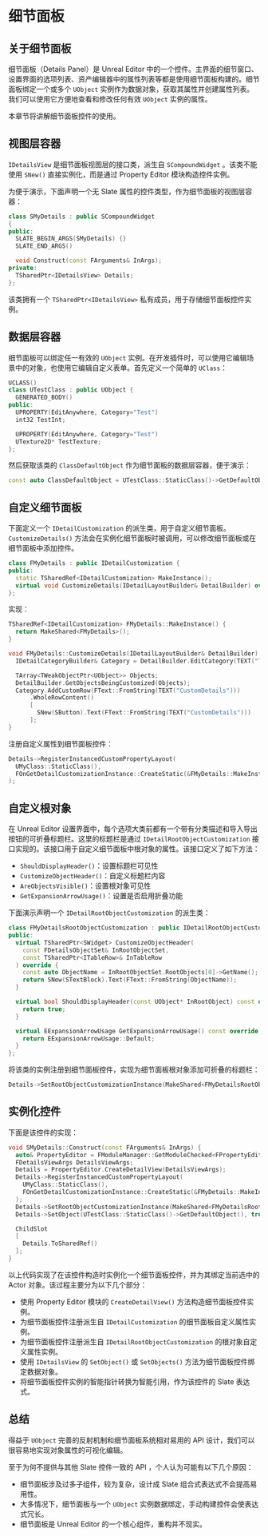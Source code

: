 # 细节面板

## 关于细节面板

细节面板（Details Panel）是 Unreal Editor 中的一个控件。主界面的细节窗口、设置界面的选项列表、资产编辑器中的属性列表等都是使用细节面板构建的。细节面板绑定一个或多个 `UObject` 实例作为数据对象，获取其属性并创建属性列表。我们可以使用它方便地查看和修改任何有效 `UObject` 实例的属性。

本章节将讲解细节面板控件的使用。

## 视图层容器

`IDetailsView` 是细节面板视图层的接口类，派生自 `SCompoundWidget` 。该类不能使用 `SNew()` 直接实例化，而是通过 Property Editor 模块构造控件实例。

为便于演示，下面声明一个无 Slate 属性的控件类型，作为细节面板的视图层容器：

```cpp
class SMyDetails : public SCompoundWidget
{
public:
  SLATE_BEGIN_ARGS(SMyDetails) {}
  SLATE_END_ARGS()

  void Construct(const FArguments& InArgs);
private:
  TSharedPtr<IDetailsView> Details;
};
```

该类拥有一个 `TSharedPtr<IDetailsView>` 私有成员，用于存储细节面板控件实例。

## 数据层容器

细节面板可以绑定任一有效的 `UObject` 实例。在开发插件时，可以使用它编辑场景中的对象，也使用它编辑自定义表单。首先定义一个简单的 `UClass`：

```cpp
UCLASS()
class UTestClass : public UObject {
  GENERATED_BODY()
public:
  UPROPERTY(EditAnywhere, Category="Test")
  int32 TestInt;

  UPROPERTY(EditAnywhere, Category="Test")
  UTexture2D* TestTexture;
};
```

然后获取该类的 `ClassDefaultObject` 作为细节面板的数据层容器，便于演示：

```cpp
const auto ClassDefaultObject = UTestClass::StaticClass()->GetDefaultObject(true);
```

## 自定义细节面板

下面定义一个 `IDetailCustomization` 的派生类，用于自定义细节面板。`CustomizeDetails()` 方法会在实例化细节面板时被调用，可以修改细节面板或在细节面板中添加控件。

```cpp
class FMyDetails : public IDetailCustomization {
public:
  static TSharedRef<IDetailCustomization> MakeInstance();
  virtual void CustomizeDetails(IDetailLayoutBuilder& DetailBuilder) override;
};
```

实现：

```cpp
TSharedRef<IDetailCustomization> FMyDetails::MakeInstance() {
  return MakeShared<FMyDetails>();
}

void FMyDetails::CustomizeDetails(IDetailLayoutBuilder& DetailBuilder) {
  IDetailCategoryBuilder& Category = DetailBuilder.EditCategory(TEXT("Test"));

  TArray<TWeakObjectPtr<UObject>> Objects;
  DetailBuilder.GetObjectsBeingCustomized(Objects);
  Category.AddCustomRow(FText::FromString(TEXT("CustomDetails")))
      .WholeRowContent()
      [
        SNew(SButton).Text(FText::FromString(TEXT("CustomDetails")))
      ];
}
```

注册自定义属性到细节面板控件：

```cpp
Details->RegisterInstancedCustomPropertyLayout(
  UMyClass::StaticClass(),
  FOnGetDetailCustomizationInstance::CreateStatic(&FMyDetails::MakeInstance)
);
```

## 自定义根对象

在 Unreal Editor 设置界面中，每个选项大类前都有一个带有分类描述和导入导出按钮的可折叠标题栏。这里的标题栏是通过 `IDetailRootObjectCustomization` 接口实现的。该接口用于自定义细节面板中根对象的属性。该接口定义了如下方法：

- `ShouldDisplayHeader()`：设置标题栏可见性
- `CustomizeObjectHeader()`：自定义标题栏内容
- `AreObjectsVisible()`：设置根对象可见性
- `GetExpansionArrowUsage()`：设置是否启用折叠功能

下面演示声明一个 `IDetailRootObjectCustomization` 的派生类：

```cpp
class FMyDetailsRootObjectCustomization : public IDetailRootObjectCustomization {
public:
  virtual TSharedPtr<SWidget> CustomizeObjectHeader(
    const FDetailsObjectSet& InRootObjectSet,
    const TSharedPtr<ITableRow>& InTableRow
  ) override {
    const auto ObjectName = InRootObjectSet.RootObjects[0]->GetName();
    return SNew(STextBlock).Text(FText::FromString(ObjectName));
  }

  virtual bool ShouldDisplayHeader(const UObject* InRootObject) const override {
    return true;
  }

  virtual EExpansionArrowUsage GetExpansionArrowUsage() const override {
    return EExpansionArrowUsage::Default;
  }
};
```

将该类的实例注册到细节面板控件，实现为细节面板根对象添加可折叠的标题栏：

```cpp
Details->SetRootObjectCustomizationInstance(MakeShared<FMyDetailsRootObjectCustomization>());
```

## 实例化控件

下面是该控件的实现：

```cpp
void SMyDetails::Construct(const FArguments& InArgs) {
  auto& PropertyEditor = FModuleManager::GetModuleChecked<FPropertyEditorModule>("PropertyEditor");
  FDetailsViewArgs DetailsViewArgs;
  Details = PropertyEditor.CreateDetailView(DetailsViewArgs);
  Details->RegisterInstancedCustomPropertyLayout(
    UMyClass::StaticClass(),
    FOnGetDetailCustomizationInstance::CreateStatic(&FMyDetails::MakeInstance)
  );
  Details->SetRootObjectCustomizationInstance(MakeShared<FMyDetailsRootObjectCustomization>());
  Details->SetObject(UTestClass::StaticClass()->GetDefaultObject(), true);

  ChildSlot
  [
    Details.ToSharedRef()
  ];
}
```

以上代码实现了在该控件构造时实例化一个细节面板控件，并为其绑定当前选中的 Actor 对象。该过程主要分为以下几个部分：

- 使用 Property Editor 模块的 `CreateDetailView()` 方法构造细节面板控件实例。
- 为细节面板控件注册派生自 `IDetailCustomization` 的细节面板自定义属性实例。
- 为细节面板控件注册派生自 `IDetailRootObjectCustomization` 的根对象自定义属性实例。
- 使用 `IDetailsView` 的 `SetObject()` 或 `SetObjects()` 方法为细节面板控件绑定数据对象。
- 将细节面板控件实例的智能指针转换为智能引用，作为该控件的 Slate 表达式。

## 总结

得益于 `UObject` 完善的反射机制和细节面板系统相对易用的 API 设计，我们可以很容易地实现对象属性的可视化编辑。

至于为何不提供与其他 Slate 控件一致的 API ，个人认为可能有以下几个原因：

- 细节面板涉及过多子组件，较为复杂，设计成 Slate 组合式表达式不会提高易用性。
- 大多情况下，细节面板与一个 `UObject` 实例数据绑定，手动构建控件会使表达式冗长。
- 细节面板是 Unreal Editor 的一个核心组件，重构并不现实。
